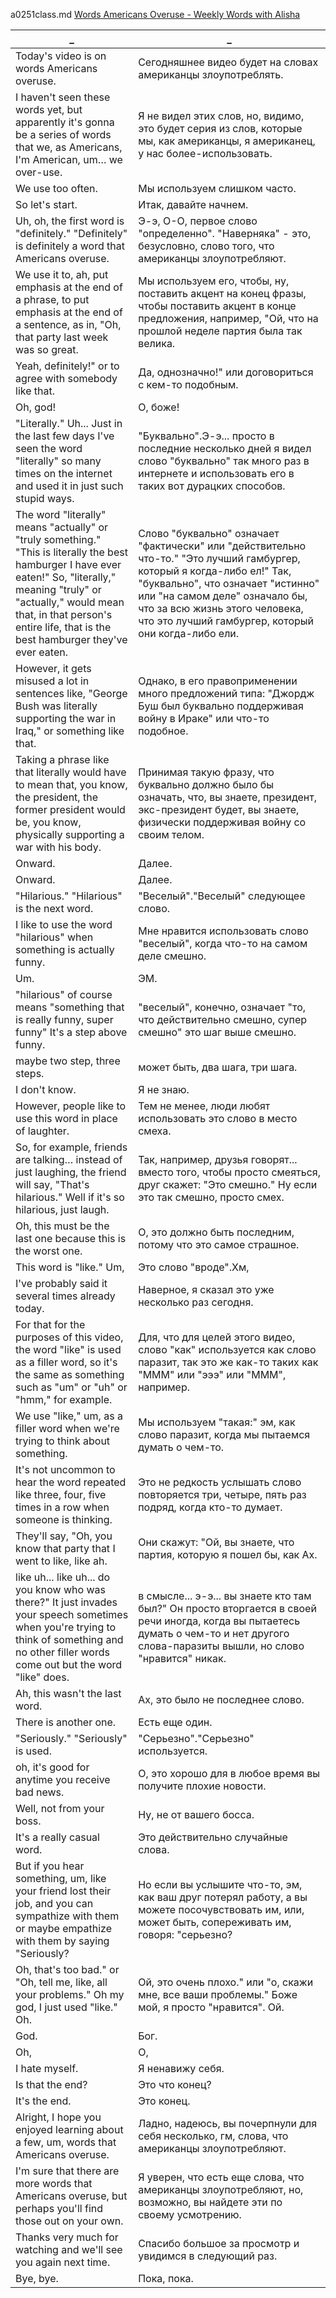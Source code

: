 a0251class.md
[Words Americans Overuse - Weekly Words with Alisha](https://www.youtube.com/watch?v=de9P7jtmPpg)




_|_
--|--
Today's video is on words Americans overuse.|Сегодняшнее видео будет на словах американцы злоупотреблять.
I haven't seen these words yet, but apparently it's gonna be a series of words that we, as Americans, I'm American, um… we over-use.|Я не видел этих слов, но, видимо, это будет серия из слов, которые мы, как американцы, я американец, у нас более-использовать.
We use too often.|Мы используем слишком часто.
So let's start.|Итак, давайте начнем.
Uh, oh, the first word is "definitely." "Definitely" is definitely a word that Americans overuse.|Э-э, О-О, первое слово "определенно". "Наверняка" - это, безусловно, слово того, что американцы злоупотребляют.
We use it to, ah, put emphasis at the end of a phrase, to put emphasis at the end of a sentence, as in, "Oh, that party last week was so great.|Мы используем его, чтобы, ну, поставить акцент на конец фразы, чтобы поставить акцент в конце предложения, например, "Ой, что на прошлой неделе партия была так велика.
Yeah, definitely!" or to agree with somebody like that.|Да, однозначно!" или договориться с кем-то подобным.
Oh, god!|О, боже!
"Literally." Uh... Just in the last few days I've seen the word "literally" so many times on the internet and used it in just such stupid ways.|"Буквально".Э-э... просто в последние несколько дней я видел слово "буквально" так много раз в интернете и использовать его в таких вот дурацких способов.
The word "literally" means "actually" or "truly something." "This is literally the best hamburger I have ever eaten!" So, "literally," meaning "truly" or "actually," would mean that, in that person's entire life, that is the best hamburger they've ever eaten.|Слово "буквально" означает "фактически" или "действительно что-то." "Это лучший гамбургер, который я когда-либо ел!" Так, "буквально", что означает "истинно" или "на самом деле" означало бы, что за всю жизнь этого человека, что это лучший гамбургер, который они когда-либо ели.
However, it gets misused a lot in sentences like, "George Bush was literally supporting the war in Iraq," or something like that.|Однако, в его правоприменении много предложений типа: "Джордж Буш был буквально поддерживая войну в Ираке" или что-то подобное.
Taking a phrase like that literally would have to mean that, you know, the president, the former president would be, you know, physically supporting a war with his body.|Принимая такую фразу, что буквально должно было бы означать, что, вы знаете, президент, экс-президент будет, вы знаете, физически поддерживая войну со своим телом.
Onward.|Далее.
Onward.|Далее.
"Hilarious." "Hilarious" is the next word.|"Веселый"."Веселый" следующее слово.
I like to use the word "hilarious" when something is actually funny.|Мне нравится использовать слово "веселый", когда что-то на самом деле смешно.
Um.|ЭМ.
"hilarious" of course means "something that is really funny, super funny" It's a step above funny.|"веселый", конечно, означает "то, что действительно смешно, супер смешно" это шаг выше смешно.
maybe two step, three steps.|может быть, два шага, три шага.
I don't know.|Я не знаю.
However, people like to use this word in place of laughter.|Тем не менее, люди любят использовать это слово в место смеха.
So, for example, friends are talking… instead of just laughing, the friend will say, "That's hilarious." Well if it's so hilarious, just laugh.|Так, например, друзья говорят... вместо того, чтобы просто смеяться, друг скажет: "Это смешно." Ну если это так смешно, просто смех.
Oh, this must be the last one because this is the worst one.|О, это должно быть последним, потому что это самое страшное.
This word is "like." Um,|Это слово "вроде".Хм,
I've probably said it several times already today.|Наверное, я сказал это уже несколько раз сегодня.
For that for the purposes of this video, the word "like" is used as a filler word, so it's the same as something such as "um" or "uh" or "hmm," for example.|Для, что для целей этого видео, слово "как" используется как слово паразит, так это же как-то таких как "МММ" или "эээ" или "МММ", например.
We use "like," um, as a filler word when we're trying to think about something.|Мы используем "такая:" эм, как слово паразит, когда мы пытаемся думать о чем-то.
It's not uncommon to hear the word repeated like three, four, five times in a row when someone is thinking.|Это не редкость услышать слово повторяется три, четыре, пять раз подряд, когда кто-то думает.
They'll say, "Oh, you know that party that I went to like, like ah.|Они скажут: "Ой, вы знаете, что партия, которую я пошел бы, как Ах.
like uh... like uh... do you know who was there?" It just invades your speech sometimes when you're trying to think of something and no other filler words come out but the word "like" does.|в смысле... э-э... вы знаете кто там был?" Он просто вторгается в своей речи иногда, когда вы пытаетесь думать о чем-то и нет другого слова-паразиты вышли, но слово "нравится" никак.
Ah, this wasn't the last word.|Ах, это было не последнее слово.
There is another one.|Есть еще один.
"Seriously." "Seriously" is used.|"Серьезно"."Серьезно" используется.
oh, it's good for anytime you receive bad news.|О, это хорошо для в любое время вы получите плохие новости.
Well, not from your boss.|Ну, не от вашего босса.
It's a really casual word.|Это действительно случайные слова.
But if you hear something, um, like your friend lost their job, and you can sympathize with them or maybe empathize with them by saying "Seriously?|Но если вы услышите что-то, эм, как ваш друг потерял работу, а вы можете посочувствовать им, или, может быть, сопереживать им, говоря: "серьезно?
Oh, that's too bad." or "Oh, tell me, like, all your problems." Oh my god, I just used "like." Oh.|Ой, это очень плохо." или "о, скажи мне, все ваши проблемы." Боже мой, я просто "нравится". Ой.
God.|Бог.
Oh,|О,
I hate myself.|Я ненавижу себя.
Is that the end?|Это что конец?
It's the end.|Это конец.
Alright, I hope you enjoyed learning about a few, um, words that Americans overuse.|Ладно, надеюсь, вы почерпнули для себя несколько, гм, слова, что американцы злоупотребляют.
I'm sure that there are more words that Americans overuse, but perhaps you'll find those out on your own.|Я уверен, что есть еще слова, что американцы злоупотребляют, но, возможно, вы найдете эти по своему усмотрению.
Thanks very much for watching and we'll see you again next time.|Спасибо большое за просмотр и увидимся в следующий раз.
Bye, bye.|Пока, пока.
